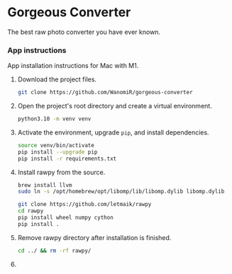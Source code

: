 # Gorgeous Converter
The best raw photo converter you have ever known.


### App instructions
App installation instructions for Mac with M1.
1. Download the project files.
    ```bash
   git clone https://github.com/WanomiR/gorgeous-converter
   ```
2. Open the project's root directory and create a virtual environment.
	```bash
	python3.10 -m venv venv
	```
3. Activate the environment, upgrade `pip`, and install dependencies.
	```bash
	source venv/bin/activate
	pip install --upgrade pip
	pip install -r requirements.txt
	```
4. Install rawpy from the source.
    ```bash
    brew install llvm
    sudo ln -s /opt/homebrew/opt/libomp/lib/libomp.dylib libomp.dylib

    git clone https://github.com/letmaik/rawpy
    cd rawpy
    pip install wheel numpy cython
    pip install .
    ```
5. Remove rawpy directory after installation is finished.
    ```bash
   cd ../ && rm -rf rawpy/
   ```
6. 

